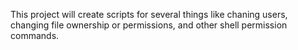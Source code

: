 This project will create scripts for several things like chaning users, changing file ownership or permissions, and other shell permission commands.
